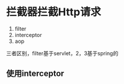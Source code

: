 # 拦截器拦截Http请求

1. filter
2. interceptor
3. aop

三者区别，filter基于servlet，2，3基于spring的

## 使用interceptor

